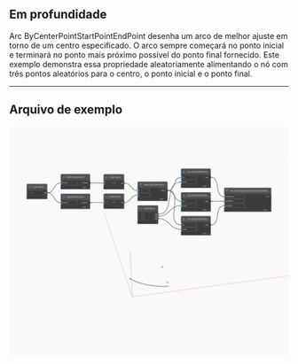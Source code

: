 ## Em profundidade
Arc ByCenterPointStartPointEndPoint desenha um arco de melhor ajuste em torno de um centro especificado. O arco sempre começará no ponto inicial e terminará no ponto mais próximo possível do ponto final fornecido. Este exemplo demonstra essa propriedade aleatoriamente alimentando o nó com três pontos aleatórios para o centro, o ponto inicial e o ponto final.
___
## Arquivo de exemplo

![ByCenterPointStartPointEndPoint](./Autodesk.DesignScript.Geometry.Arc.ByCenterPointStartPointEndPoint_img.jpg)

